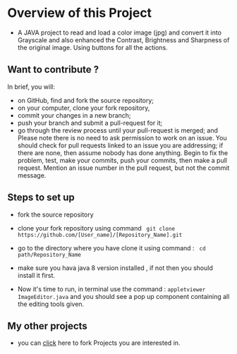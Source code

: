 
# Overview of this Project

- A JAVA project to read and load a color image (jpg) and convert it into Grayscale
and also enhanced the Contrast, Brightness and Sharpness of the original image. Using buttons
for all the actions.


## Want to contribute ?

 In brief, you will:
  - on GitHub, find and fork the source repository;
  - on your computer, clone your fork repository,
  - commit your changes in a new branch;
  - push your branch and submit a pull-request for it;
  - go through the review process until your pull-request is merged; and
  Please note there is no need to ask permission to work on an issue. You should check for pull requests linked to an issue you are addressing; if there are none, then assume nobody has done anything. Begin to fix the problem, test, make your commits, push your commits, then make a pull request. Mention an issue number in the pull request, but not the commit message. 


## Steps to set up

- fork the source repository
- clone your fork repository using command 
` 
   git clone  https://github.com/[User_name]/[Repository_Name].git
`

- go to the directory where you have clone it using command : 
` 
   cd path/Repository_Name
`
- make sure you hava java 8 version installed , if not then you should install it first.

- Now it's time to run, in terminal use the command :
`
appletviewer ImageEditor.java
`
and you should see a pop up component containing all the editing tools given.

## My other projects 

- you can [click](https://github.com/aabhijeet011?tab=repositories) here to fork Projects you are interested in.
